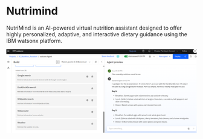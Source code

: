 # Nutrimind
NutriMind is an AI-powered virtual nutrition assistant designed to offer highly personalized, adaptive, and interactive dietary guidance using the IBM watsonx platform. 


![Screenshot1](pictures/agent1.png)
